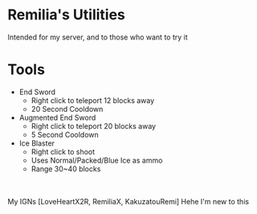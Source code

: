# Remilia's Utilities
Intended for my server, and to those who want to try it

# Tools
+ End Sword
    + Right click to teleport 12 blocks away
    + 20 Second Cooldown
+ Augmented End Sword
    + Right click to teleport 20 blocks away
    + 5 Second Cooldown
+ Ice Blaster
    + Right click to shoot
    + Uses Normal/Packed/Blue Ice as ammo
    + Range 30~40 blocks
 
<br>
<br>
My IGNs [LoveHeartX2R, RemiliaX, KakuzatouRemi]
Hehe I'm new to this
